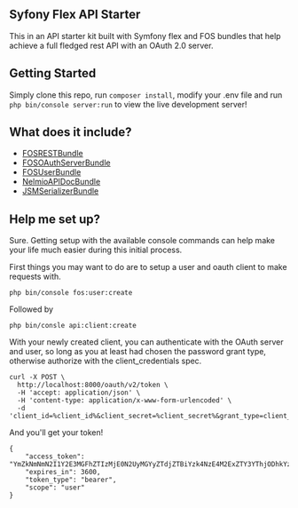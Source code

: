 ## Syfony Flex API Starter

This in an API starter kit built with Symfony flex and FOS bundles that help achieve a full fledged rest API with an OAuth 2.0 server.

## Getting Started

Simply clone this repo, run `composer install`, modify your .env file and run `php bin/console server:run` to view the live development server!

## What does it include?

* [FOSRESTBundle](https://github.com/FriendsOfSymfony/FOSRestBundle)
* [FOSOAuthServerBundle](https://github.com/FriendsOfSymfony/FOSOAuthServerBundle)
* [FOSUserBundle](https://github.com/FriendsOfSymfony/FOSUserBundle)
* [NelmioAPIDocBundle](https://github.com/nelmio/NelmioApiDocBundle)
* [JSMSerializerBundle](https://github.com/schmittjoh/JMSSerializerBundle)


## Help me set up?

Sure. Getting setup with the available console commands can help make your life much easier during this initial process.

First things you may want to do are to setup a user and oauth client to make requests with.

```text
php bin/console fos:user:create
```
Followed by
```text
php bin/consle api:client:create
```

With your newly created client, you can authenticate with the OAuth server and user, so long as you at least had chosen the password grant type, otherwise authorize with the client_credentials spec.

```text
curl -X POST \
  http://localhost:8000/oauth/v2/token \
  -H 'accept: application/json' \
  -H 'content-type: application/x-www-form-urlencoded' \
  -d 'client_id=%client_id%&client_secret=%client_secret%&grant_type=client_credentials'
```

And you'll get your token!

```text
{
    "access_token": "YmZkNmNmN2I1Y2E3MGFhZTIzMjE0N2UyMGYyZTdjZTBiYzk4NzE4M2ExZTY3YThjODhkYzIxNDBkMjNiN2UzZg",
    "expires_in": 3600,
    "token_type": "bearer",
    "scope": "user"
}
```